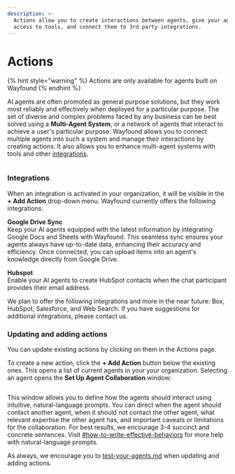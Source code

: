 ```yaml
---
description: >-
  Actions allow you to create interactions between agents, give your agents
  access to tools, and connect them to 3rd party integrations.
---
```


# Actions

{% hint style="warning" %}
Actions are only available for agents built on Wayfound
{% endhint %}

AI agents are often promoted as general purpose solutions, but they work most reliably and effectively when deployed for a particular purpose. The set of diverse and complex problems faced by any business can be best solved using a **Multi-Agent System**, or a network of agents that interact to achieve a user's particular purpose. Wayfound allows you to connect multiple agents into such a system and manage their interactions by creating actions. It also allows you to enhance multi-agent systems with tools and other [integrations](../settings/integrations/ "mention").

<div data-full-width="true"><figure><img src="../.gitbook/assets/Screenshot 2025-02-25 at 10.55.53 AM.png" alt=""><figcaption></figcaption></figure></div>

### Integrations

When an integration is activated in your organization, it will be visible in the **+ Add Action** drop-down menu. Wayfound currently offers the following integrations:

**Google Drive Sync**\
Keep your AI agents equipped with the latest information by integrating Google Docs and Sheets with Wayfound. This seamless sync ensures your agents always have up-to-date data, enhancing their accuracy and efficiency. Once connected, you can upload items into an agent's knowledge directly from Google Drive.

**Hubspot**\
Enable your AI agents to create HubSpot contacts when the chat participant provides their email address.

We plan to offer the following integrations and more in the near future: Box, HubSpot, Salesforce, and Web Search. If you have suggestions for additional integrations, please contact us.

### Updating and adding actions

You can update existing actions by clicking on them in the Actions page.

To create a new action, click the **+ Add Action** button below the existing ones. This opens a list of current agents in your your organization. Selecting an agent opens the **Set Up Agent Collaboration** window:

<figure><img src="../.gitbook/assets/Screenshot 2024-09-13 at 12.19.57 PM.png" alt=""><figcaption></figcaption></figure>

This window allows you to define how the agents should interact using intuitive, natural-language prompts. You can direct when the agent should contact another agent, when it should not contact the other agent, what relevant expertise the other agent has, and important caveats or limitations for the collaboration. For best results, we encourage 3-4 succinct and concrete sentences. Visit [#how-to-write-effective-behaviors](behavior.md#how-to-write-effective-behaviors "mention") for more help with natural-language prompts.

As always, we encourage you to [test-your-agents.md](test-your-agents.md "mention") when updating and adding actions.
